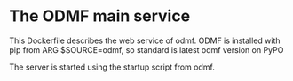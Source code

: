# The ODMF main service

This Dockerfile describes the web service of odmf.
ODMF is installed with pip from ARG $SOURCE=odmf, so standard is latest odmf
version on PyPO 

The server is started using the startup script from odmf. 